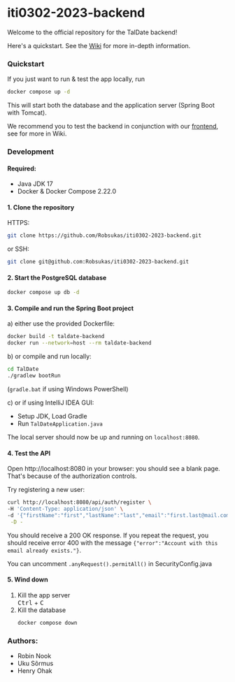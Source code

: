 # iti0302-2023-backend

Welcome to the official repository for the TalDate backend!

Here's a quickstart. See the [Wiki](https://github.com/Robsukas/iti0302-2023-backend/wiki) for more in-depth information.

### Quickstart

If you just want to run & test the app locally, run
```bash
docker compose up -d
```

This will start both the database and the application server (Spring Boot with Tomcat).

We recommend you to test the backend in conjunction with our [frontend](https://github.com/Robsukas/iti0302-2023-frontend), see for more in Wiki.

### Development

#### Required:

- Java JDK 17
- Docker & Docker Compose 2.22.0

#### 1. Clone the repository

HTTPS:
  ```bash
  git clone https://github.com/Robsukas/iti0302-2023-backend.git
  ```
or SSH:
  ```bash
  git clone git@github.com:Robsukas/iti0302-2023-backend.git
  ```

#### 2. Start the PostgreSQL database 

```bash
docker compose up db -d
```

#### 3. Compile and run the Spring Boot project

a) either use the provided Dockerfile:
```bash
docker build -t taldate-backend
docker run --network=host --rm taldate-backend
```

b) or compile and run locally:
```bash
cd TalDate
./gradlew bootRun
```
(`gradle.bat` if using Windows PowerShell)


c) or if using IntelliJ IDEA GUI:

- Setup JDK, Load Gradle
- Run `TalDateApplication.java`

The local server should now be up and running on `localhost:8080`.

#### 4. Test the API

Open
http://localhost:8080 in your browser: you should see a blank page. That's because of the authorization controls.

Try registering a new user:
```bash
curl http://localhost:8080/api/auth/register \
-H 'Content-Type: application/json' \
-d '{"firstName":"first","lastName":"last","email":"first.last@mail.com","password":"pass123","dateOfBirth":"2001-01-01","isGenderMale":true}' \
 -D -
```

You should receive a 200 OK response.
If you repeat the request, you should receive error 400 with the message `{"error":"Account with this email already exists."}`.

You can uncomment `.anyRequest().permitAll()` in SecurityConfig.java 

#### 5. Wind down

1. Kill the app server<br>
<kbd>Ctrl</kbd> + <kbd>C</kbd>
2. Kill the database
    ```bash
    docker compose down
    ```

### Authors:
- Robin Nook
- Uku Sõrmus
- Henry Ohak
